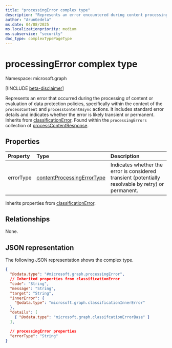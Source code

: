 ```yaml
---
title: "processingError complex type"
description: "Represents an error encountered during content processing or policy evaluation, indicating if it's transient or permanent."
author: "ArunGedela"
ms.date: 04/08/2025
ms.localizationpriority: medium
ms.subservice: "security"
doc_type: complexTypePageType
---
```


# processingError complex type

Namespace: microsoft.graph

[!INCLUDE [beta-disclaimer](../../includes/beta-disclaimer.md)]

Represents an error that occurred during the processing of content or evaluation of data protection policies, specifically within the context of the `processContent` and `processContentAsync` actions. It includes standard error details and indicates whether the error is likely transient or permanent. Inherits from [classificationError](../resources/classificationerror.md). Found within the `processingErrors` collection of [processContentResponse](../resources/processcontentresponse.md).

## Properties

| Property  | Type                                                                                               | Description                                                                                      |
| :-------- | :------------------------------------------------------------------------------------------------- | :----------------------------------------------------------------------------------------------- |
| errorType | [contentProcessingErrorType](../resources/contentprocessingerrortype.md) | Indicates whether the error is considered transient (potentially resolvable by retry) or permanent. |

Inherits properties from [classificationError](../resources/classificationerror.md).

## Relationships

None.

## JSON representation

The following JSON representation shows the complex type.
<!-- {
  "blockType": "resource",
  "@odata.type": "microsoft.graph.processingError",
  "baseType": "microsoft.graph.classificationError",
  "openType": false
}-->
``` json
{
  "@odata.type": "#microsoft.graph.processingError",
  // Inherited properties from classificationError
  "code": "String",
  "message": "String",
  "target": "String",
  "innerError": {
    "@odata.type": "microsoft.graph.classificationInnerError"
  },
  "details": [
    { "@odata.type": "microsoft.graph.classifcationErrorBase" }
  ],

  // processingError properties
  "errorType": "String"
}
```
